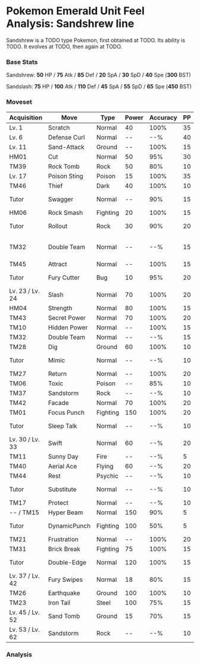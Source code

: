 # Pokemon Emerald Unit Feel Analysis: Sandshrew line

Sandshrew is a TODO type Pokemon, first obtained at TODO. Its ability is TODO. It evolves at TODO, then again at TODO.

### Base Stats

Sandshrew: **50** HP / **75** Atk / **85** Def / **20** SpA / **30** SpD / **40** Spe (**300** BST)

Sandslash: **75** HP / **100** Atk / **110** Def / **45** SpA / **55** SpD / **65** Spe (**450** BST)

### Moveset

|Acquisition    |Move        |Type    |Power|Accuracy|PP |Notes                    |
|---            |---         |---     |---  |---     |---|---                      |
|Lv. 1          |Scratch     |Normal  |40   |100%    |35 |                         |
|Lv. 6          |Defense Curl|Normal  |--   |--%     |40 |                         |
|Lv. 11         |Sand-Attack |Ground  |--   |100%    |15 |                         |
|HM01           |Cut         |Normal  |50   |95%     |30 |                         |
|TM39           |Rock Tomb   |Rock    |50   |80%     |10 |                         |
|Lv. 17         |Poison Sting|Poison  |15   |100%    |35 |                         |
|TM46           |Thief       |Dark    |40   |100%    |10 |                         |
|Tutor          |Swagger     |Normal  |--   |90%     |15 |Emerald only             |
|HM06           |Rock Smash  |Fighting|20   |100%    |15 |                         |
|Tutor          |Rollout     |Rock    |30   |90%     |20 |Emerald only             |
|TM32           |Double Team |Normal  |--   |--%     |15 |Buy at Game Corner       |
|TM45           |Attract     |Normal  |--   |100%    |15 |                         |
|Tutor          |Fury Cutter |Bug     |10   |95%     |20 |Emerald only             |
|Lv. 23 / Lv. 24|Slash       |Normal  |70   |100%    |20 |                         |
|HM04           |Strength    |Normal  |80   |100%    |15 |                         |
|TM43           |Secret Power|Normal  |70   |100%    |20 |                         |
|TM10           |Hidden Power|Normal  |--   |100%    |15 |                         |
|TM32           |Double Team |Normal  |--   |--%     |15 |                         |
|TM28           |Dig         |Ground  |60   |100%    |10 |                         |
|Tutor          |Mimic       |Normal  |--   |--%     |10 |Emerald only             |
|TM27           |Return      |Normal  |--   |100%    |20 |                         |
|TM06           |Toxic       |Poison  |--   |85%     |10 |                         |
|TM37           |Sandstorm   |Rock    |--   |--%     |10 |                         |
|TM42           |Facade      |Normal  |70   |100%    |20 |                         |
|TM01           |Focus Punch |Fighting|150  |100%    |20 |                         |
|Tutor          |Sleep Talk  |Normal  |--   |--%     |10 |Emerald only             |
|Lv. 30 / Lv. 33|Swift       |Normal  |60   |--%     |20 |                         |
|TM11           |Sunny Day   |Fire    |--   |--%     |5  |                         |
|TM40           |Aerial Ace  |Flying  |60   |--%     |20 |                         |
|TM44           |Rest        |Psychic |--   |--%     |10 |                         |
|Tutor          |Substitute  |Normal  |--   |--%     |10 |Emerald only             |
|TM17           |Protect     |Normal  |--   |--%     |10 |                         |
|-- / TM15      |Hyper Beam  |Normal  |150  |90%     |5  |                         |
|Tutor          |DynamicPunch|Fighting|100  |50%     |5  |Emerald only             |
|TM21           |Frustration |Normal  |--   |100%    |20 |                         |
|TM31           |Brick Break |Fighting|75   |100%    |15 |                         |
|Tutor          |Double-Edge |Normal  |120  |100%    |15 |Emerald only             |
|Lv. 37 / Lv. 42|Fury Swipes |Normal  |18   |80%     |15 |                         |
|TM26           |Earthquake  |Ground  |100  |100%    |10 |                         |
|TM23           |Iron Tail   |Steel   |100  |75%     |15 |                         |
|Lv. 45 / Lv. 52|Sand Tomb   |Ground  |15   |70%     |15 |                         |
|Lv. 53 / Lv. 62|Sandstorm   |Rock    |--   |--%     |10 |                         |

### Analysis